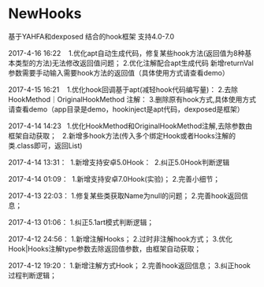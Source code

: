 # NewHooks
基于YAHFA和dexposed 结合的hook框架  支持4.0-7.0

2017-4-16 16:22    1.优化apt自动生成代码，修复某些hook方法(返回值为8种基本类型的方法)无法修改返回值问题； 2.优化注解配合apt生成代码 新增returnVal参数需要手动输入需要hook方法的返回值（具体使用方式请查看demo）


2017-4-15 16:21    1.优化hook回调基于apt(减轻hook代码编写量)： 2.去除HookMethod｜OriginalHookMethod 注解：  3.删除原有hook方式,具体使用方式请查看demo（app目录是demo，hookinject是apt代码，dexposed是框架）


2017-4-14 14:23    1.优化HookMethod和OriginalHookMethod注解,去除参数由框架自动获取；   2.新增多hook方法(传入多个绑定Hook或者Hooks注解的类.class即可，返回List)


2017-4-14 13:31：  1.新增支持安卓5.0Hook：  2.纠正5.0Hook判断逻辑

2017-4-14 01:09：  1.新增支持安卓7.0Hook(实验)；  2.完善小细节；

2017-4-13 22:03：  1.修复某些类获取Name为null的问题；  2.完善hook返回信息；
 
2017-4-13 01:06：  1.纠正5.1art模式判断逻辑；
 
2017-4-12 24:56：  1.新增注解Hooks；  2.过时非注解hook方式；  3.优化Hook|Hooks注解type参数去除返回值参数，由框架自动获取；
  
2017-4-12 19:20：  1.新增注解方式Hook；  2.完善hook返回信息；  3.纠正hook过程判断逻辑；
 
